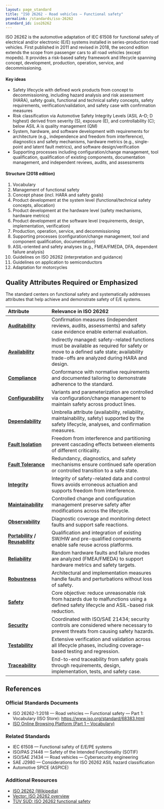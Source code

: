 ```yaml
---
layout: page_standard
title: "ISO 26262 - Road vehicles — Functional safety"
permalink: /standards/iso-26262
standard_id: iso26262
---
```


ISO 26262 is the automotive adaptation of IEC 61508 for functional safety of electrical and/or electronic (E/E) systems installed in series-production road vehicles.
First published in 2011 and revised in 2018, the second edition extends the scope from passenger cars to all road vehicles (except mopeds).
It provides a risk-based safety framework and lifecycle spanning concept, development, production, operation, service, and decommissioning.

#### Key ideas

- Safety lifecycle with defined work products from concept to decommissioning, including hazard analysis and risk assessment (HARA), safety goals, functional and technical safety concepts, safety requirements, verification/validation, and safety case with confirmation measures
- Risk classification via Automotive Safety Integrity Levels (ASIL A–D; D highest) derived from severity (S), exposure (E), and controllability (C); below ASIL A is quality management (QM)
- System, hardware, and software development with requirements for architecture (e.g., independence and freedom from interference), diagnostics and safety mechanisms, hardware metrics (e.g., single-point and latent fault metrics), and software design/verification
- Supporting processes including configuration/change management, tool qualification, qualification of existing components, documentation management, and independent reviews, audits, and assessments

#### Structure (2018 edition)

1. Vocabulary
2. Management of functional safety
3. Concept phase (incl. HARA and safety goals)
4. Product development at the system level (functional/technical safety concepts, allocation)
5. Product development at the hardware level (safety mechanisms, hardware metrics)
6. Product development at the software level (requirements, design, implementation, verification)
7. Production, operation, service, and decommissioning
8. Supporting processes (configuration/change management, tool and component qualification, documentation)
9. ASIL-oriented and safety analyses (e.g., FMEA/FMEDA, DFA, dependent failure analysis)
10. Guidelines on ISO 26262 (interpretation and guidance)
11. Guidelines on application to semiconductors
12. Adaptation for motorcycles

## Quality Attributes Required or Emphasized

The standard centers on functional safety and systematically addresses attributes that help achieve and demonstrate safety of E/E systems.

| Attribute | Relevance in ISO 26262 |
|:--- |:--- |
| **[Auditability](/qualities/auditability)** | Confirmation measures (independent reviews, audits, assessments) and safety case evidence enable external evaluation. |
| **[Availability](/qualities/availability)** | Indirectly managed: safety-related functions must be available as required for safety or move to a defined safe state; availability trade-offs are analyzed during HARA and design. |
| **[Compliance](/qualities/compliance)** | Conformance with normative requirements and documented tailoring to demonstrate adherence to the standard. |
| **[Configurability](/qualities/configurability)** | Variants and parameterization are controlled via configuration/change management to maintain safety across product lines. |
| **[Dependability](/qualities/dependability)** | Umbrella attribute (availability, reliability, maintainability, safety) supported by the safety lifecycle, analyses, and confirmation measures. |
| **[Fault Isolation](/qualities/fault-isolation)** | Freedom from interference and partitioning prevent cascading effects between elements of different criticality. |
| **[Fault Tolerance](/qualities/fault-tolerance)** | Redundancy, diagnostics, and safety mechanisms ensure continued safe operation or controlled transition to a safe state. |
| **[Integrity](/qualities/integrity)** | Integrity of safety-related data and control flows avoids erroneous actuation and supports freedom from interference. |
| **[Maintainability](/qualities/maintainability)** | Controlled change and configuration management preserve safety after modifications across the lifecycle. |
| **[Observability](/qualities/observability)** | Diagnostic coverage and monitoring detect faults and support safe reactions. |
| **[Portability](/qualities/portability) / [Reusability](/qualities/reusability)** | Qualification and integration of existing SW/HW and pre-qualified components enable safe reuse across platforms. |
| **[Reliability](/qualities/reliability)** | Random hardware faults and failure modes are analyzed (FMEA/FMEDA) to support hardware metrics and safety targets. |
| **[Robustness](/qualities/robustness)** | Architectural and implementation measures handle faults and perturbations without loss of safety. |
| **[Safety](/qualities/safety)** | Core objective: reduce unreasonable risk from hazards due to malfunctions using a defined safety lifecycle and ASIL-based risk reduction. |
| **[Security](/qualities/security)** | Coordinated with ISO/SAE 21434; security controls are considered where necessary to prevent threats from causing safety hazards. |
| **[Testability](/qualities/testability)** | Extensive verification and validation across all lifecycle phases, including coverage-based testing and regression. |
| **[Traceability](/qualities/traceability)** | End-to-end traceability from safety goals through requirements, design, implementation, tests, and safety case. |

## References

### Official Standards Documents

- ISO 26262-1:2018 — Road vehicles — Functional safety — Part 1: Vocabulary (ISO Store): https://www.iso.org/standard/68383.html
- [ISO Online Browsing Platform (Part 1 – Vocabulary)](https://www.iso.org/obp/ui/#iso:std:iso:26262:-1:ed-2:v1:en)

### Related Standards

- IEC 61508 — Functional safety of E/E/PE systems
- ISO/PAS 21448 — Safety of the Intended Functionality (SOTIF)
- ISO/SAE 21434 — Road vehicles — Cybersecurity engineering
- SAE J2980 — Considerations for ISO 26262 ASIL hazard classification
- Automotive SPICE (ASPICE)

### Additional Resources

- [ISO 26262 (Wikipedia)](https://en.wikipedia.org/wiki/ISO_26262)
- [Vector: ISO 26262 overview](https://www.vector.com/int/en/know-how/technical-articles/iso-26262/)
- [TÜV SÜD: ISO 26262 functional safety](https://www.tuvsud.com/en/services/functional-safety/iso-26262)
